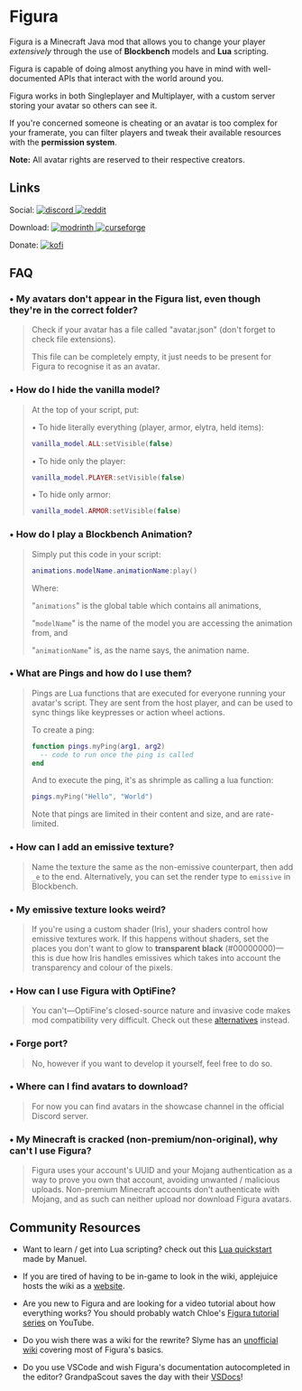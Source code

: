 # Figura

Figura is a Minecraft Java mod that allows you to change your player _extensively_ through the use of **Blockbench** models and **Lua** scripting.

Figura is capable of doing almost anything you have in mind with well-documented APIs that interact with the world around you.

Figura works in both Singleplayer and Multiplayer, with a custom server storing your avatar so others can see it.

If you're concerned someone is cheating or an avatar is too complex for your framerate, you can filter players and tweak their available resources with the **permission system**.

**Note:** All avatar rights are reserved to their respective creators.

## Links
[discord]: https://discord.com/api/guilds/125227483518861312/widget.png
[reddit]: https://img.shields.io/badge/Reddit-ff4500?logo=reddit&logoColor=ffffff&labelColor=ff4500
[modrinth]: https://img.shields.io/badge/Modrinth-1bd96a?logo=modrinth&logoColor=ffffff&labelColor=1bd96a
[curseforge]: https://img.shields.io/badge/CurseForge-f16436?logo=curseforge&logoColor=ffffff&labelColor=f16436
[kofi]: https://img.shields.io/badge/Ko--fi-00b9fe?logo=kofi&logoColor=ffffff&labelColor=00b9fe

Social:
[ ![discord][] ](https://discord.gg/ekHGHcH8Af)
[ ![reddit][] ](https://www.reddit.com/r/Figura)

Download:
[ ![modrinth] ](https://modrinth.com/mod/figura)
[ ![curseforge][] ](https://curseforge.com/minecraft/mc-mods/figura)

Donate:
[ ![kofi][] ](https://ko-fi.com/francy_chan)

## FAQ

### • My avatars don't appear in the Figura list, even though they're in the correct folder?
> Check if your avatar has a file called "avatar.json" (don't forget to check file extensions).
> 
> This file can be completely empty, it just needs to be present for Figura to recognise it as an avatar.

### • How do I hide the vanilla model?
> At the top of your script, put:
>
> • To hide literally everything (player, armor, elytra, held items):
> ```lua
> vanilla_model.ALL:setVisible(false)
> ```
>
> • To hide only the player:
> ```lua
> vanilla_model.PLAYER:setVisible(false)
> ```
>
> • To hide only armor:
> ```lua
> vanilla_model.ARMOR:setVisible(false)
> ```

### • How do I play a Blockbench Animation?
> Simply put this code in your script:
> ```lua
> animations.modelName.animationName:play()
> ```
> Where:
> 
> "`animations`" is the global table which contains all animations,
> 
> "`modelName`" is the name of the model you are accessing the animation from, and
> 
> "`animationName`" is, as the name says, the animation name.

### • What are Pings and how do I use them?
> Pings are Lua functions that are executed for everyone running your avatar's script. They are sent from the host player, and can be used to sync things like keypresses or action wheel actions.
> 
> To create a ping:
> ```lua
> function pings.myPing(arg1, arg2)
>   -- code to run once the ping is called
> end
> ```
> And to execute the ping, it's as shrimple as calling a lua function:
> ```lua
> pings.myPing("Hello", "World")
> ```
> Note that pings are limited in their content and size, and are rate-limited.

### • How can I add an emissive texture?
> Name the texture the same as the non-emissive counterpart, then add `_e` to the end. Alternatively, you can set the render type to `emissive` in Blockbench.

### • My emissive texture looks weird?
> If you're using a custom shader (Iris), your shaders control how emissive textures work. If this happens without shaders, set the places you don't want to glow to **transparent black** (#00000000)—this is due how Iris handles emissives which takes into account the transparency and colour of the pixels.

### • How can I use Figura with OptiFine?
> You can't—OptiFine's closed-source nature and invasive code makes mod compatibility very difficult. Check out these [alternatives](https://lambdaurora.dev/optifine_alternatives/) instead.

### • Forge port?
> No, however if you want to develop it yourself, feel free to do so.

### • Where can I find avatars to download?
> For now you can find avatars in the showcase channel in the official Discord server.

### • My Minecraft is cracked (non-premium/non-original), why can't I use Figura?
> Figura uses your account's UUID and your Mojang authentication as a way to prove you own that account, avoiding unwanted / malicious uploads. Non-premium Minecraft accounts don't authenticate with Mojang, and as such can neither upload nor download Figura avatars.


## Community Resources

* Want to learn / get into Lua scripting?
  check out this [Lua quickstart](https://manuel-3.github.io/lua-quickstart) made by Manuel.


* If you are tired of having to be in-game to look in the wiki, applejuice hosts the wiki as a [website](https://applejuiceyy.github.io/figs/).


* Are you new to Figura and are looking for a video tutorial about how everything works?
  You should probably watch Chloe's [Figura tutorial series](https://www.youtube.com/playlist?list=PLNz7v2g2SFA8lOQUDS4z4-gIDLi_dWAhl) on YouTube.


* Do you wish there was a wiki for the rewrite?
  Slyme has an [unofficial wiki](https://github.com/Slymeball/figura-wiki/wiki) covering most of Figura's basics.


* Do you use VSCode and wish Figura's documentation autocompleted in the editor?
  GrandpaScout saves the day with their [VSDocs](https://github.com/GrandpaScout/FiguraRewriteVSDocs/wiki)!
